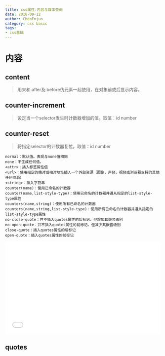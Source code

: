 ```yaml
---
title: css属性:内容与媒体查询
date: 2018-09-12
author: ChenEnjun
category: css basic
tags:
- css基础
---
```


# 内容
## content
> 用来和:after及:before伪元素一起使用，在对象前或后显示内容。
## counter-increment
> 设定当一个selector发生时计数器增加的值。取值：id number
## counter-reset
> 将指定selector的计数器复位。取值：id number
```
normal：默认值。表现与none值相同
none：不生成任何值。
<attr>：插入标签属性值
<url>：使用指定的绝对或相对地址插入一个外部资源（图像，声频，视频或浏览器支持的其他任何资源）
<string>：插入字符串
counter(name)：使用已命名的计数器
counter(name,list-style-type)：使用已命名的计数器并遵从指定的list-style-type属性
counters(name,string)：使用所有已命名的计数器
counters(name,string,list-style-type)：使用所有已命名的计数器并遵从指定的list-style-type属性
no-close-quote：并不插入quotes属性的后标记。但增加其嵌套级别
no-open-quote：并不插入quotes属性的前标记。但减少其嵌套级别
close-quote：插入quotes属性的后标记
open-quote：插入quotes属性的前标记
```
<iframe width="100%" height="300" src="//jsrun.net/FSgKp/embedded/all/light/" allowfullscreen="allowfullscreen" frameborder="0"></iframe>

## quotes
